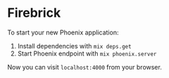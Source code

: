 # Firebrick

To start your new Phoenix application:

1. Install dependencies with `mix deps.get`
2. Start Phoenix endpoint with `mix phoenix.server`

Now you can visit `localhost:4000` from your browser.
